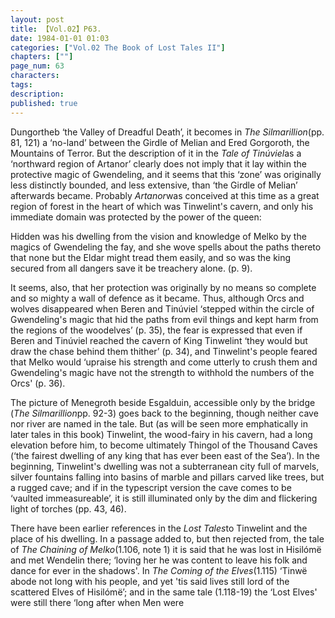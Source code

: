 ```yaml
---
layout: post
title: 【Vol.02】P63.
date: 1984-01-01 01:03
categories: ["Vol.02 The Book of Lost Tales II"]
chapters: [""]
page_num: 63
characters: 
tags: 
description: 
published: true
---
```


<p style="text-indent: 0;">
Dungortheb ‘the Valley of Dreadful Death’, it becomes in <I>The Silmarillion</I>(pp. 81, 121) a ‘no-land’ between the Girdle of Melian and Ered Gorgoroth, the Mountains of Terror. But the description of it in the <I>Tale of Tinúviel</I>as a ‘northward region of Artanor’ clearly does not imply that it lay within the protective magic of Gwendeling, and it seems that this ‘zone’ was originally less distinctly bounded, and less extensive, than ‘the Girdle of Melian’ afterwards became. Probably <I>Artanor</I>was conceived at this time as a great region of forest in the heart of which was Tinwelint's cavern, and only his immediate domain was protected by the power of the queen:
</p>

Hidden was his dwelling from the vision and knowledge of Melko by the magics of Gwendeling the fay, and she wove spells about the paths thereto that none but the Eldar might tread them easily, and so was the king secured from all dangers save it be treachery alone. (p. 9).

It seems, also, that her protection was originally by no means so complete and so mighty a wall of defence as it became. Thus, although Orcs and wolves disappeared when Beren and Tinúviel ‘stepped within the circle of Gwendeling's magic that hid the paths from evil things and kept harm from the regions of the woodelves’ (p. 35), the fear is expressed that even if Beren and Tinúviel reached the cavern of King Tinwelint ‘they would but draw the chase behind them thither’ (p. 34), and Tinwelint's people feared that Melko would ‘upraise his strength and come utterly to crush them and Gwendeling's magic have not the strength to withhold the numbers of the Orcs' (p. 36).

The picture of Menegroth beside Esgalduin, accessible only by the bridge (<I>The Silmarillion</I>pp. 92-3) goes back to the beginning, though neither cave nor river are named in the tale. But (as will be seen more emphatically in later tales in this book) Tinwelint, the wood-fairy in his cavern, had a long elevation before him, to become ultimately Thingol of the Thousand Caves (‘the fairest dwelling of any king that has ever been east of the Sea’). In the beginning, Tinwelint's dwelling was not a subterranean city full of marvels, silver fountains falling into basins of marble and pillars carved like trees, but a rugged cave; and if in the typescript version the cave comes to be ‘vaulted immeasureable’, it is still illuminated only by the dim and flickering light of torches (pp. 43, 46).

There have been earlier references in the <I>Lost Tales</I>to Tinwelint and the place of his dwelling. In a passage added to, but then rejected from, the tale of <I>The Chaining of Melko</I>(1.106, note 1) it is said that he was lost in Hisilómë and met Wendelin there; ‘loving her he was content to leave his folk and dance for ever in the shadows'. In <I>The Coming of the Elves</I>(1.115) ‘Tinwë abode not long with his people, and yet 'tis said lives still lord of the scattered Elves of Hisilómë’; and in the same tale (1.118-19) the ‘Lost Elves' were still there ‘long after when Men were

